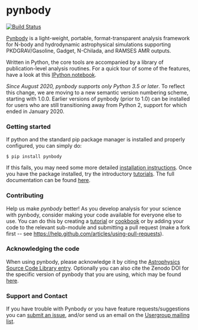 pynbody
=======
[![Build Status](https://travis-ci.org/pynbody/pynbody.svg?branch=master)](https://travis-ci.org/pynbody/pynbody)

[Pynbody](https://github.com/pynbody/pynbody) is a light-weight,
portable, format-transparent analysis framework for N-body and
hydrodynamic astrophysical simulations supporting PKDGRAV/Gasoline,
Gadget, N-Chilada, and RAMSES AMR outputs. 

Written in Python, the core tools are accompanied by a library of
publication-level analysis routines. For a quick tour of some of 
the features, have a look at this [IPython notebook](http://nbviewer.ipython.org/github/pynbody/pynbody/blob/master/examples/pynbody_demo.ipynb).

*Since August 2020, pynbody supports only Python 3.5 or later*. To reflect this change, we are moving to a new semantic version numbering scheme, starting with 1.0.0.  Earlier versions of pynbody (prior to 1.0) can be installed for users who are still transitioning away from Python 2, support for which ended in January 2020.


### Getting started 

If python and the standard pip package manager is installed and properly configured, you can simply do:

```
$ pip install pynbody
```

If this fails, you may need some more detailed [installation
instructions](http://pynbody.github.io/pynbody/installation.html). Once
you have the package installed, try the introductory
[tutorials](http://pynbody.github.io/pynbody/tutorials/tutorials.html).
The full documentation can be found
[here](http://pynbody.github.io/pynbody/).

### Contributing 

Help us make *pynbody* better! As you develop analysis for your science with pynbody, consider making your code available for everyone else to use. You can do this by creating a [tutorial](http://pynbody.github.io/pynbody/tutorials/tutorials.html) or [cookbook](http://pynbody.github.io/pynbody/tutorials/tutorials.html#cookbook-recipes) or by adding your code to the relevant sub-module and submitting a pull request (make a fork first -- see https://help.github.com/articles/using-pull-requests). 


### Acknowledging the code

When using pynbody, please acknowledge it by citing the [Astrophysics Source Code Library entry](http://adsabs.harvard.edu/abs/2013ascl.soft05002P). Optionally you can also cite the Zenodo DOI for the specific version of pynbody that you are using, which may be found [here](https://doi.org/10.5281/zenodo.1297087).

### Support and Contact 

If you have trouble with Pynbody or you have feature
requests/suggestions you can [submit an issue](https://github.com/pynbody/pynbody/issues), 
and/or send us an email on the [Usergroup mailing
list](https://groups.google.com/forum/?fromgroups#!forum/pynbody-users).



